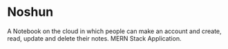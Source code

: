 # Noshun
A Notebook on the cloud in which people can make an account and create, read, update and delete their notes.
MERN Stack Application.
